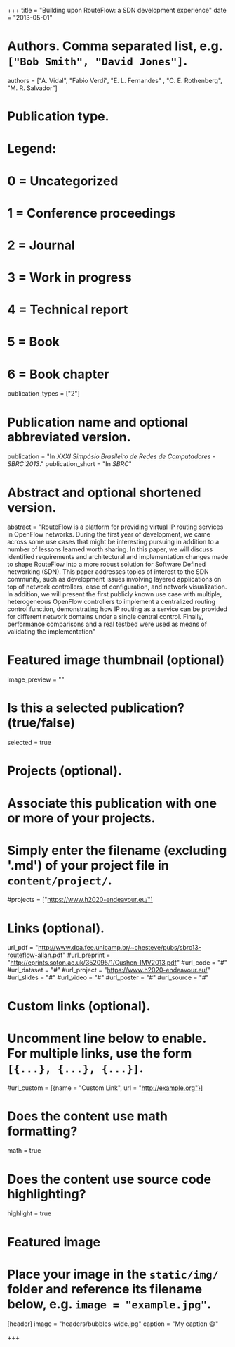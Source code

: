 
+++
title = "Building upon RouteFlow: a SDN development experience"
date = "2013-05-01"

# Authors. Comma separated list, e.g. `["Bob Smith", "David Jones"]`.
authors = ["A. Vidal", "Fabio Verdi", "E. L. Fernandes" , "C. E. Rothenberg", "M. R. Salvador"]

# Publication type.
# Legend:
# 0 = Uncategorized
# 1 = Conference proceedings
# 2 = Journal
# 3 = Work in progress
# 4 = Technical report
# 5 = Book
# 6 = Book chapter
publication_types = ["2"]

# Publication name and optional abbreviated version.
publication = "In *XXXI Simpósio Brasileiro de Redes de Computadores - SBRC'2013*."
publication_short = "In *SBRC*"

# Abstract and optional shortened version.
abstract = "RouteFlow is a platform for providing virtual IP routing services in OpenFlow networks. During the first year of development, we came across some use cases that might be interesting pursuing in addition to a number of lessons learned worth sharing. In this paper, we will discuss identified requirements and architectural and implementation changes made to shape RouteFlow into a more robust solution for Software Defined networking (SDN). This paper addresses topics of interest to the SDN community, such as development issues involving layered applications on top of network controllers, ease of configuration, and network visualization. In addition, we will present the first publicly known use case with multiple, heterogeneous OpenFlow controllers to implement a centralized routing control function, demonstrating how IP routing as a service can be provided for different network domains under a single central control. Finally, performance comparisons and a real testbed were used as means of validating the implementation"

# Featured image thumbnail (optional)
image_preview = ""

# Is this a selected publication? (true/false)
selected = true

# Projects (optional).
#   Associate this publication with one or more of your projects.
#   Simply enter the filename (excluding '.md') of your project file in `content/project/`.
#projects = ["https://www.h2020-endeavour.eu/"]

# Links (optional).
url_pdf = "http://www.dca.fee.unicamp.br/~chesteve/pubs/sbrc13-routeflow-allan.pdf"
#url_preprint = "http://eprints.soton.ac.uk/352095/1/Cushen-IMV2013.pdf"
#url_code = "#"
#url_dataset = "#"
#url_project = "https://www.h2020-endeavour.eu/"
#url_slides = "#"
#url_video = "#"
#url_poster = "#"
#url_source = "#"

# Custom links (optional).
#   Uncomment line below to enable. For multiple links, use the form `[{...}, {...}, {...}]`.
#url_custom = [{name = "Custom Link", url = "http://example.org"}]

# Does the content use math formatting?
math = true

# Does the content use source code highlighting?
highlight = true

# Featured image
# Place your image in the `static/img/` folder and reference its filename below, e.g. `image = "example.jpg"`.
[header]
image = "headers/bubbles-wide.jpg"
caption = "My caption :smile:"

+++
